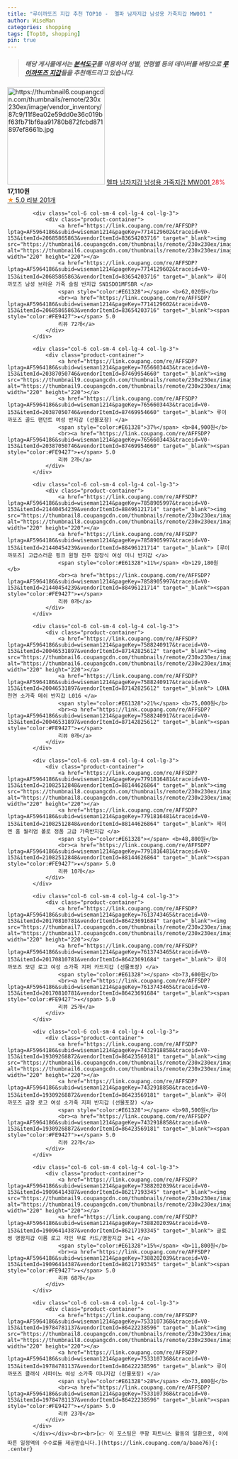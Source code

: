 ```yaml
---
title: "루이까또즈 지갑 추천 TOP10 -  멜파 남자지갑 남성용 가죽지갑 MW001 "
author: WiseMan
categories: shopping
tags: [Top10, shopping]
pin: true
---
```


> ##### 해당 게시물에서는 [**분석도구**](https://itemscout.io/)를 이용하여 **성별**, **연령별** 등의 데이터를 바탕으로 [**루이까또즈 지갑**](https://link.coupang.com/a/baae76)들을 추천해드리고 있습니다.
<div class="container"><div class="row">
            <div class="col-6 col-sm-4 col-lg-4 col-lg-3">
                <div class="product-container">
                    <a href="https://link.coupang.com/re/AFFSDP?lptag=AF5964186&subid=wiseman1214&pageKey=7334208033&traceid=V0-153&itemId=18835722822&vendorItemId=88537855797" target="_blank"><img src="https://thumbnail6.coupangcdn.com/thumbnails/remote/230x230ex/image/vendor_inventory/87c9/11f8ea02e59dd0e36c019bf63fb71bf6aa91780b872fcbd871897ef8661b.jpg" alt="https://thumbnail6.coupangcdn.com/thumbnails/remote/230x230ex/image/vendor_inventory/87c9/11f8ea02e59dd0e36c019bf63fb71bf6aa91780b872fcbd871897ef8661b.jpg" width="220" height="220"></a>
                    <a href="https://link.coupang.com/re/AFFSDP?lptag=AF5964186&subid=wiseman1214&pageKey=7334208033&traceid=V0-153&itemId=18835722822&vendorItemId=88537855797" target="_blank"> 멜파 남자지갑 남성용 가죽지갑 MW001 </a>
                    <span style="color:#E61328">28%</span> <b>17,110원</b>
                    <br><a href="https://link.coupang.com/re/AFFSDP?lptag=AF5964186&subid=wiseman1214&pageKey=7334208033&traceid=V0-153&itemId=18835722822&vendorItemId=88537855797" target="_blank"><span style="color:#FE9427">★</span> 5.0
                    리뷰 201개</a>
                </div>
            </div>
            
            <div class="col-6 col-sm-4 col-lg-4 col-lg-3">
                <div class="product-container">
                    <a href="https://link.coupang.com/re/AFFSDP?lptag=AF5964186&subid=wiseman1214&pageKey=7714129602&traceid=V0-153&itemId=20685865863&vendorItemId=83654203716" target="_blank"><img src="https://thumbnail6.coupangcdn.com/thumbnails/remote/230x230ex/image/vendor_inventory/347b/874dab589307a9ab6d73b6f2c41a5b668a0cd7107bb872e7d1fe257fd3a1.png" alt="https://thumbnail6.coupangcdn.com/thumbnails/remote/230x230ex/image/vendor_inventory/347b/874dab589307a9ab6d73b6f2c41a5b668a0cd7107bb872e7d1fe257fd3a1.png" width="220" height="220"></a>
                    <a href="https://link.coupang.com/re/AFFSDP?lptag=AF5964186&subid=wiseman1214&pageKey=7714129602&traceid=V0-153&itemId=20685865863&vendorItemId=83654203716" target="_blank"> 루이까또즈 남성 브라운 가죽 슬림 반지갑 SN1SD01MFSBR </a>
                    <span style="color:#E61328"></span> <b>62,020원</b>
                    <br><a href="https://link.coupang.com/re/AFFSDP?lptag=AF5964186&subid=wiseman1214&pageKey=7714129602&traceid=V0-153&itemId=20685865863&vendorItemId=83654203716" target="_blank"><span style="color:#FE9427">★</span> 5.0
                    리뷰 72개</a>
                </div>
            </div>
            
            <div class="col-6 col-sm-4 col-lg-4 col-lg-3">
                <div class="product-container">
                    <a href="https://link.coupang.com/re/AFFSDP?lptag=AF5964186&subid=wiseman1214&pageKey=7656603443&traceid=V0-153&itemId=20387050746&vendorItemId=87469954660" target="_blank"><img src="https://thumbnail9.coupangcdn.com/thumbnails/remote/230x230ex/image/vendor_inventory/de41/24fedf2d6f84f4c5c8da33cb99a249c2a5c99f90351a2215c843d03284ef.jpg" alt="https://thumbnail9.coupangcdn.com/thumbnails/remote/230x230ex/image/vendor_inventory/de41/24fedf2d6f84f4c5c8da33cb99a249c2a5c99f90351a2215c843d03284ef.jpg" width="220" height="220"></a>
                    <a href="https://link.coupang.com/re/AFFSDP?lptag=AF5964186&subid=wiseman1214&pageKey=7656603443&traceid=V0-153&itemId=20387050746&vendorItemId=87469954660" target="_blank"> 루이까또즈 골드 팬던트 여성 반지갑 (선물포장) </a>
                    <span style="color:#E61328">37%</span> <b>84,900원</b>
                    <br><a href="https://link.coupang.com/re/AFFSDP?lptag=AF5964186&subid=wiseman1214&pageKey=7656603443&traceid=V0-153&itemId=20387050746&vendorItemId=87469954660" target="_blank"><span style="color:#FE9427">★</span> 5.0
                    리뷰 2개</a>
                </div>
            </div>
            
            <div class="col-6 col-sm-4 col-lg-4 col-lg-3">
                <div class="product-container">
                    <a href="https://link.coupang.com/re/AFFSDP?lptag=AF5964186&subid=wiseman1214&pageKey=7858905997&traceid=V0-153&itemId=21440454239&vendorItemId=88496121714" target="_blank"><img src="https://thumbnail8.coupangcdn.com/thumbnails/remote/230x230ex/image/vendor_inventory/f3cd/401446de25dec0a1b0e19d6ef70f89fe6e6e08b999bb5ef346bd1eb04ea3.png" alt="https://thumbnail8.coupangcdn.com/thumbnails/remote/230x230ex/image/vendor_inventory/f3cd/401446de25dec0a1b0e19d6ef70f89fe6e6e08b999bb5ef346bd1eb04ea3.png" width="220" height="220"></a>
                    <a href="https://link.coupang.com/re/AFFSDP?lptag=AF5964186&subid=wiseman1214&pageKey=7858905997&traceid=V0-153&itemId=21440454239&vendorItemId=88496121714" target="_blank"> [루이까또즈] 고급스러운 핑크 원형 진주 참장식 여성 미니 반지갑 </a>
                    <span style="color:#E61328">11%</span> <b>129,180원</b>
                    <br><a href="https://link.coupang.com/re/AFFSDP?lptag=AF5964186&subid=wiseman1214&pageKey=7858905997&traceid=V0-153&itemId=21440454239&vendorItemId=88496121714" target="_blank"><span style="color:#FE9427">★</span> 
                    리뷰 0개</a>
                </div>
            </div>
            
            <div class="col-6 col-sm-4 col-lg-4 col-lg-3">
                <div class="product-container">
                    <a href="https://link.coupang.com/re/AFFSDP?lptag=AF5964186&subid=wiseman1214&pageKey=7588240917&traceid=V0-153&itemId=20046531897&vendorItemId=87142825612" target="_blank"><img src="https://thumbnail6.coupangcdn.com/thumbnails/remote/230x230ex/image/vendor_inventory/a018/ca952bf0b8310bc7eea6a4ca65d7dad56db02e48faaf35555f5ee22df034.jpg" alt="https://thumbnail6.coupangcdn.com/thumbnails/remote/230x230ex/image/vendor_inventory/a018/ca952bf0b8310bc7eea6a4ca65d7dad56db02e48faaf35555f5ee22df034.jpg" width="220" height="220"></a>
                    <a href="https://link.coupang.com/re/AFFSDP?lptag=AF5964186&subid=wiseman1214&pageKey=7588240917&traceid=V0-153&itemId=20046531897&vendorItemId=87142825612" target="_blank"> LOHA 천연 소가죽 메쉬 반지갑 L016 </a>
                    <span style="color:#E61328">21%</span> <b>75,000원</b>
                    <br><a href="https://link.coupang.com/re/AFFSDP?lptag=AF5964186&subid=wiseman1214&pageKey=7588240917&traceid=V0-153&itemId=20046531897&vendorItemId=87142825612" target="_blank"><span style="color:#FE9427">★</span> 
                    리뷰 0개</a>
                </div>
            </div>
            
            <div class="col-6 col-sm-4 col-lg-4 col-lg-3">
                <div class="product-container">
                    <a href="https://link.coupang.com/re/AFFSDP?lptag=AF5964186&subid=wiseman1214&pageKey=7791816481&traceid=V0-153&itemId=21082512848&vendorItemId=88144626864" target="_blank"><img src="https://thumbnail8.coupangcdn.com/thumbnails/remote/230x230ex/image/vendor_inventory/1e08/f40f124f5725b805bb558fd840c351e403076e5b23edf77b6a488c341a83.jpg" alt="https://thumbnail8.coupangcdn.com/thumbnails/remote/230x230ex/image/vendor_inventory/1e08/f40f124f5725b805bb558fd840c351e403076e5b23edf77b6a488c341a83.jpg" width="220" height="220"></a>
                    <a href="https://link.coupang.com/re/AFFSDP?lptag=AF5964186&subid=wiseman1214&pageKey=7791816481&traceid=V0-153&itemId=21082512848&vendorItemId=88144626864" target="_blank"> 제이엔 홈 월리엄 폴로 정품 고급 가죽반지갑 </a>
                    <span style="color:#E61328"></span> <b>48,800원</b>
                    <br><a href="https://link.coupang.com/re/AFFSDP?lptag=AF5964186&subid=wiseman1214&pageKey=7791816481&traceid=V0-153&itemId=21082512848&vendorItemId=88144626864" target="_blank"><span style="color:#FE9427">★</span> 5.0
                    리뷰 10개</a>
                </div>
            </div>
            
            <div class="col-6 col-sm-4 col-lg-4 col-lg-3">
                <div class="product-container">
                    <a href="https://link.coupang.com/re/AFFSDP?lptag=AF5964186&subid=wiseman1214&pageKey=7613743465&traceid=V0-153&itemId=20170810781&vendorItemId=86423691684" target="_blank"><img src="https://thumbnail7.coupangcdn.com/thumbnails/remote/230x230ex/image/vendor_inventory/a683/41b212a73f57c681084512a0ad48ed8d628d5c68b48a7e58acb26d48e60f.png" alt="https://thumbnail7.coupangcdn.com/thumbnails/remote/230x230ex/image/vendor_inventory/a683/41b212a73f57c681084512a0ad48ed8d628d5c68b48a7e58acb26d48e60f.png" width="220" height="220"></a>
                    <a href="https://link.coupang.com/re/AFFSDP?lptag=AF5964186&subid=wiseman1214&pageKey=7613743465&traceid=V0-153&itemId=20170810781&vendorItemId=86423691684" target="_blank"> 루이까또즈 모던 로고 여성 소가죽 지퍼 카드지갑 (선물포장) </a>
                    <span style="color:#E61328"></span> <b>73,600원</b>
                    <br><a href="https://link.coupang.com/re/AFFSDP?lptag=AF5964186&subid=wiseman1214&pageKey=7613743465&traceid=V0-153&itemId=20170810781&vendorItemId=86423691684" target="_blank"><span style="color:#FE9427">★</span> 5.0
                    리뷰 25개</a>
                </div>
            </div>
            
            <div class="col-6 col-sm-4 col-lg-4 col-lg-3">
                <div class="product-container">
                    <a href="https://link.coupang.com/re/AFFSDP?lptag=AF5964186&subid=wiseman1214&pageKey=7432918858&traceid=V0-153&itemId=19309268872&vendorItemId=86423569181" target="_blank"><img src="https://thumbnail6.coupangcdn.com/thumbnails/remote/230x230ex/image/vendor_inventory/112a/59ee3877ab0da0508458d2c0d6f3c2b8165f125721d3711b55ff906a42ce.png" alt="https://thumbnail6.coupangcdn.com/thumbnails/remote/230x230ex/image/vendor_inventory/112a/59ee3877ab0da0508458d2c0d6f3c2b8165f125721d3711b55ff906a42ce.png" width="220" height="220"></a>
                    <a href="https://link.coupang.com/re/AFFSDP?lptag=AF5964186&subid=wiseman1214&pageKey=7432918858&traceid=V0-153&itemId=19309268872&vendorItemId=86423569181" target="_blank"> 루이까또즈 금장 로고 여성 소가죽 지퍼 반지갑 (선물포장) </a>
                    <span style="color:#E61328"></span> <b>98,500원</b>
                    <br><a href="https://link.coupang.com/re/AFFSDP?lptag=AF5964186&subid=wiseman1214&pageKey=7432918858&traceid=V0-153&itemId=19309268872&vendorItemId=86423569181" target="_blank"><span style="color:#FE9427">★</span> 5.0
                    리뷰 22개</a>
                </div>
            </div>
            
            <div class="col-6 col-sm-4 col-lg-4 col-lg-3">
                <div class="product-container">
                    <a href="https://link.coupang.com/re/AFFSDP?lptag=AF5964186&subid=wiseman1214&pageKey=7388202039&traceid=V0-153&itemId=19096414387&vendorItemId=86217193345" target="_blank"><img src="https://thumbnail9.coupangcdn.com/thumbnails/remote/230x230ex/image/vendor_inventory/1843/09b855786563605d10352790313d19cf462d4c63609c1b48ad22793f669d.jpg" alt="https://thumbnail9.coupangcdn.com/thumbnails/remote/230x230ex/image/vendor_inventory/1843/09b855786563605d10352790313d19cf462d4c63609c1b48ad22793f669d.jpg" width="220" height="220"></a>
                    <a href="https://link.coupang.com/re/AFFSDP?lptag=AF5964186&subid=wiseman1214&pageKey=7388202039&traceid=V0-153&itemId=19096414387&vendorItemId=86217193345" target="_blank"> 글로씽 명함지갑 이름 로고 각인 무료 카드/명함지갑 3+1 </a>
                    <span style="color:#E61328">15%</span> <b>11,800원</b>
                    <br><a href="https://link.coupang.com/re/AFFSDP?lptag=AF5964186&subid=wiseman1214&pageKey=7388202039&traceid=V0-153&itemId=19096414387&vendorItemId=86217193345" target="_blank"><span style="color:#FE9427">★</span> 5.0
                    리뷰 68개</a>
                </div>
            </div>
            
            <div class="col-6 col-sm-4 col-lg-4 col-lg-3">
                <div class="product-container">
                    <a href="https://link.coupang.com/re/AFFSDP?lptag=AF5964186&subid=wiseman1214&pageKey=7533107368&traceid=V0-153&itemId=19784781137&vendorItemId=86422238596" target="_blank"><img src="https://thumbnail8.coupangcdn.com/thumbnails/remote/230x230ex/image/vendor_inventory/fb49/f4c9e143df84d8c9a2f2ca6ec799ab86aaef2d41050ec24b4f2ac4006dee.png" alt="https://thumbnail8.coupangcdn.com/thumbnails/remote/230x230ex/image/vendor_inventory/fb49/f4c9e143df84d8c9a2f2ca6ec799ab86aaef2d41050ec24b4f2ac4006dee.png" width="220" height="220"></a>
                    <a href="https://link.coupang.com/re/AFFSDP?lptag=AF5964186&subid=wiseman1214&pageKey=7533107368&traceid=V0-153&itemId=19784781137&vendorItemId=86422238596" target="_blank"> 루이까또즈 클래식 사파이노 여성 소가죽 미니지갑 (선물포장) </a>
                    <span style="color:#E61328">28%</span> <b>73,800원</b>
                    <br><a href="https://link.coupang.com/re/AFFSDP?lptag=AF5964186&subid=wiseman1214&pageKey=7533107368&traceid=V0-153&itemId=19784781137&vendorItemId=86422238596" target="_blank"><span style="color:#FE9427">★</span> 5.0
                    리뷰 23개</a>
                </div>
            </div>
            </div></div><br><br>[👉 이 포스팅은 쿠팡 파트너스 활동의 일환으로, 이에 따른 일정액의 수수료를 제공받습니다.](https://link.coupang.com/a/baae76){: .center}